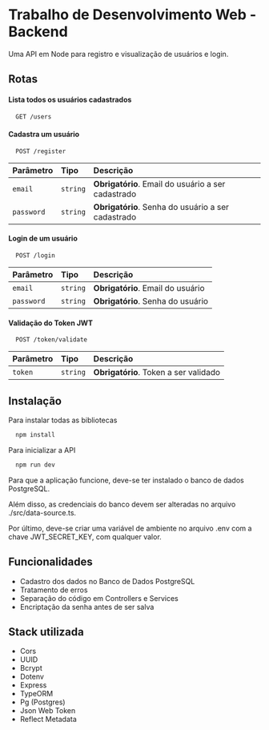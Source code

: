 
# Trabalho de Desenvolvimento Web - Backend

Uma API em Node para registro e visualização de usuários e login.



## Rotas

#### Lista todos os usuários cadastrados
```http
  GET /users
```

#### Cadastra um usuário
```http
  POST /register
```

| Parâmetro   | Tipo       | Descrição                           |
| :---------- | :--------- | :---------------------------------- |
| `email` | `string` | **Obrigatório**. Email do usuário a ser cadastrado |
| `password` | `string` | **Obrigatório**. Senha do usuário a ser cadastrado |

#### Login de um usuário
```http
  POST /login
```

| Parâmetro   | Tipo       | Descrição                           |
| :---------- | :--------- | :---------------------------------- |
| `email` | `string` | **Obrigatório**. Email do usuário |
| `password` | `string` | **Obrigatório**. Senha do usuário |

#### Validação do Token JWT
```http
  POST /token/validate
```

| Parâmetro   | Tipo       | Descrição                           |
| :---------- | :--------- | :---------------------------------- |
| `token` | `string` | **Obrigatório**. Token a ser validado |


## Instalação

Para instalar todas as bibliotecas

```bash
  npm install
```
Para inicializar a API
```bash
  npm run dev
```
Para que a aplicação funcione, deve-se ter instalado o banco de dados PostgreSQL.

Além disso, as credenciais do banco devem ser alteradas no arquivo ./src/data-source.ts.

Por último, deve-se criar uma variável de ambiente no arquivo .env com a chave JWT_SECRET_KEY, com qualquer valor.
    
## Funcionalidades

- Cadastro dos dados no Banco de Dados PostgreSQL
- Tratamento de erros
- Separação do código em Controllers e Services
- Encriptação da senha antes de ser salva


## Stack utilizada

* Cors
* UUID
* Bcrypt
* Dotenv
* Express
* TypeORM
* Pg (Postgres)
* Json Web Token
* Reflect Metadata




